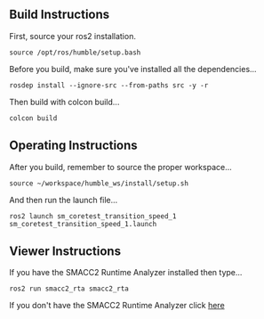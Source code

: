  <h2>Build Instructions</h2>

First, source your ros2 installation.
```
source /opt/ros/humble/setup.bash
```

Before you build, make sure you've installed all the dependencies...

```
rosdep install --ignore-src --from-paths src -y -r
```

Then build with colcon build...

```
colcon build
```
  <h2>Operating Instructions</h2>
After you build, remember to source the proper workspace...

```
source ~/workspace/humble_ws/install/setup.sh
```

And then run the launch file...

```
ros2 launch sm_coretest_transition_speed_1 sm_coretest_transition_speed_1.launch
```

 <h2>Viewer Instructions</h2>
If you have the SMACC2 Runtime Analyzer installed then type...

```
ros2 run smacc2_rta smacc2_rta
```

If you don't have the SMACC2 Runtime Analyzer click <a href="https://robosoft.ai/product-category/smacc2-runtime-analyzer/">here</a>
